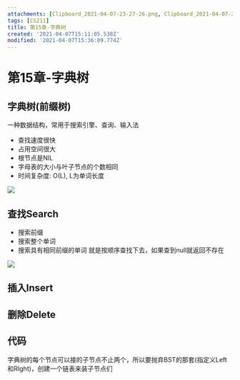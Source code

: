 ```yaml
---
attachments: [Clipboard_2021-04-07-23-27-26.png, Clipboard_2021-04-07-23-34-31.png]
tags: [CS211]
title: 第15章-字典树
created: '2021-04-07T15:11:05.538Z'
modified: '2021-04-07T15:36:09.774Z'
---
```


# 第15章-字典树
## 字典树(前缀树)
一种数据结构，常用于搜索引擎、查询、输入法
- 查找速度很快
- 占用空间很大
- 根节点是NIL
- 字母表的大小与叶子节点的个数相同
- 时间复杂度: O(L), L为单词长度

![](@attachment/Clipboard_2021-04-07-23-27-26.png)

## 查找Search
- 搜索前缀
- 搜索整个单词
- 搜索具有相同前缀的单词
就是按顺序查找下去，如果查到null就返回不存在

![](@attachment/Clipboard_2021-04-07-23-34-31.png)

## 插入Insert


## 删除Delete


## 代码
字典树的每个节点可以接的子节点不止两个，所以要抛弃BST的那套(指定义Left和RIght)，创建一个链表来装子节点们

